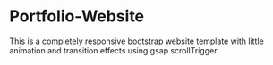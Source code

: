 # Portfolio-Website
This is a completely responsive bootstrap website template with little animation and transition effects using gsap scrollTrigger.
